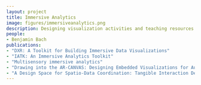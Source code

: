 ```yaml
---
layout: project
title: Immersive Analytics
image: figures/immersiveanalytics.png
description: Designing visualization activities and teaching resources for education with visualization.
people:
- Benjamin Bach
publications:
- "DXR: A Toolkit for Building Immersive Data Visualizations"
- "IATK: An Immersive Analytics Toolkit"
- "Multisensory immersive analytics"
- "Drawing into the AR-CANVAS: Designing Embedded Visualizations for Augmented Reality"
- "A Design Space for Spatio-Data Coordination: Tangible Interaction Devices for Immersive Information Visualisation"
---
```


<!-- The **[Edinburgh VisHub](http://edinburghvishub.github.io)** is an university-wide lab for data visualization equipment to foster research, collaboration, learning, and outreach.
**[DXR](https://sites.google.com/view/dxr-vis)** and **[IATK](https://github.com/MaximeCordeil/IATK)** are two toolkits for creating immersive data visualizations in augmented and virtual reality.
Check how to participate in our [upcoming workshop at CHI 2020](http://immersiveanalytics.io). -->
